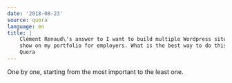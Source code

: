 ```yaml
---
date: '2018-08-23'
source: quora
language: en
title: |
    Clément Renaud\'s answer to I want to build multiple Wordpress sites to
    show on my portfolio for employers. What is the best way to do this? -
    Quora
---
```


One by one, starting from the most important to the least one.
